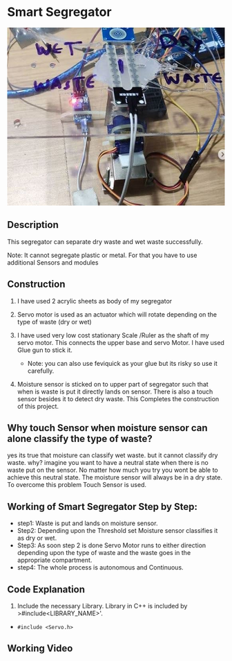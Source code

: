 # Smart Segregator
<img src="https://github.com/varun7860/Arduino-projects/blob/master/Smart%20Segregator/Images/Smart%20Segregator.jpg" width="548" height="411"/>

## Description
This segregator can separate dry waste and wet waste successfully.

Note: It cannot segregate plastic or metal. For that you have to use additional Sensors and modules

## Construction
1. I have used 2 acrylic sheets as body of my segregator

2. Servo motor is used as an actuator which will rotate depending on the type of waste (dry or wet)

3. I have used very low cost stationary Scale /Ruler as the shaft of my servo motor. This connects the upper base and servo Motor. I have used Glue gun to stick it.
   - Note: you can also use feviquick as your glue but its risky so use it carefully.
   
4. Moisture sensor is sticked on to upper part of segregator such that when is waste is put it directly lands on sensor. There is also a touch sensor besides it to detect dry waste. This Completes the construction of this project.

## Why touch Sensor when moisture sensor can alone classify the type of waste?
yes its true that moisture can classify wet waste. but it cannot classify dry waste. why? imagine you want to have a neutral state when there is no waste put on the sensor. No matter how much you try you wont be able to achieve this neutral state. The moisture sensor will always be in a dry state. To overcome this problem Touch Sensor is used.

## Working of Smart Segregator Step by Step:

- step1: Waste is put and lands on moisture sensor.
- Step2: Depending upon the Threshold set Moisture sensor classifies it as dry or wet.
- Step3: As soon step 2 is done Servo Motor runs to either direction depending upon the type of waste and the waste goes in the appropriate compartment.
- step4: The whole process is autonomous and Continuous.

## Code Explanation

1. Include the necessary Library. Library in C++ is included by >#include<LIBRARY_NAME>'.
- ```#include <Servo.h>```

## Working Video
